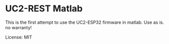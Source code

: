 # UC2-REST Matlab

This is the first attempt to use the UC2-ESP32 firmware in matlab. Use as is. no warranty! 

License: MIT